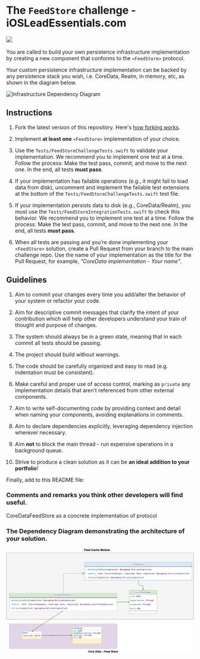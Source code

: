 # The `FeedStore` challenge - iOSLeadEssentials.com

![](https://github.com/essentialdevelopercom/ios-lead-essentials-feed-store-challenge/workflows/CI/badge.svg)

You are called to build your own persistence infrastructure implementation by creating a new component that conforms to the `<FeedStore>` protocol.

Your custom persistence infrastructure implementation can be backed by any persistence stack you wish, i.e. CoreData, Realm, in memory, etc, as shown in the diagram below.

![Infrastructure Dependency Diagram](infrastructure_dependency_diagram.png)

## Instructions

1) Fork the latest version of this repository. Here's <a href="https://guides.github.com/activities/forking" target="_blank">how forking works</a>.

2) Implement **at least one** `<FeedStore>` implementation of your choice.

3) Use the `Tests/FeedStoreChallengeTests.swift` to validate your implementation. We recommend you to implement one test at a time. Follow the process: Make the test pass, commit, and move to the next one. In the end, all tests **must pass**. 

4) If your implementation has failable operations (e.g., it might fail to load data from disk), uncomment and implement the failable test extensions at the bottom of the `Tests/FeedStoreChallengeTests.swift` test file. 

5) If your implementation persists data to disk (e.g., CoreData/Realm), you must use the `Tests/FeedStoreIntegrationTests.swift` to check this behavior. We recommend you to implement one test at a time. Follow the process: Make the test pass, commit, and move to the next one. In the end, all tests **must pass**. 

6) When all tests are passing and you’re done implementing your `<FeedStore>` solution, create a Pull Request from your branch to the main challenge repo. Use the name of your implementation as the title for the Pull Request, for example, *"CoreData implementation - Your name"*.

## Guidelines

1) Aim to commit your changes every time you add/alter the behavior of your system or refactor your code.

2) Aim for descriptive commit messages that clarify the intent of your contribution which will help other developers understand your train of thought and purpose of changes.

3) The system should always be in a green state, meaning that in each commit all tests should be passing.

4) The project should build without warnings.

5) The code should be carefully organized and easy to read (e.g. indentation must be consistent).

6) Make careful and proper use of access control, marking as `private` any implementation details that aren’t referenced from other external components.

7) Aim to write self-documenting code by providing context and detail when naming your components, avoiding explanations in comments.

8) Aim to declare dependencies explicitly, leveraging dependency injection wherever necessary.

9) Aim **not** to block the main thread - run expensive operations in a background queue.

10) Strive to produce a clean solution as it can be **an ideal addition to your portfolio**!

Finally, add to this README file:

### Comments and remarks you think other developers will find useful.

CoreDataFeedStore as a concrete implementation of <FeedStore> protocol

### The Dependency Diagram demonstrating the architecture of your solution. 
![ArchitectureDiagram](./images/FeedStore-PersistanceModule.jpg)

